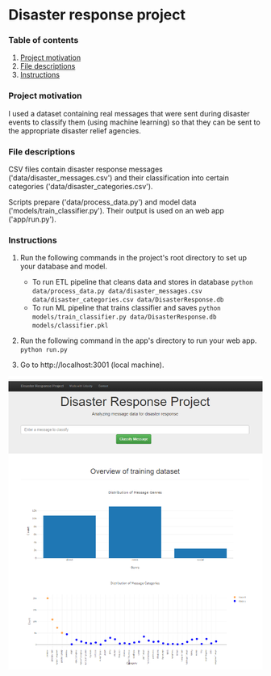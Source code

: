 # Disaster response project

### Table of contents

1. [Project motivation](#motivation)
2. [File descriptions](#files)
3. [Instructions](#instructions)

### Project motivation<a name="motivation"></a>

 I used a dataset containing real messages that were sent during disaster events to classify them (using machine learning) so that they can be sent to the appropriate disaster relief agencies.

### File descriptions <a name="files"></a>

CSV files contain disaster response messages ('data/disaster_messages.csv') and their classification into certain categories ('data/disaster_categories.csv').

Scripts prepare ('data/process_data.py') and model data ('models/train_classifier.py'). Their output is used on an web app ('app/run.py').

### Instructions<a name="instructions"></a>
1. Run the following commands in the project's root directory to set up your database and model.

    - To run ETL pipeline that cleans data and stores in database
        `python data/process_data.py data/disaster_messages.csv data/disaster_categories.csv data/DisasterResponse.db`
    - To run ML pipeline that trains classifier and saves
        `python models/train_classifier.py data/DisasterResponse.db models/classifier.pkl`

2. Run the following command in the app's directory to run your web app.
    `python run.py`

3. Go to http://localhost:3001 (local machine).

![screenshot](https://github.com/colorxyz/Disaster-Response-Pipelines/blob/main/image/screenshot.png)
